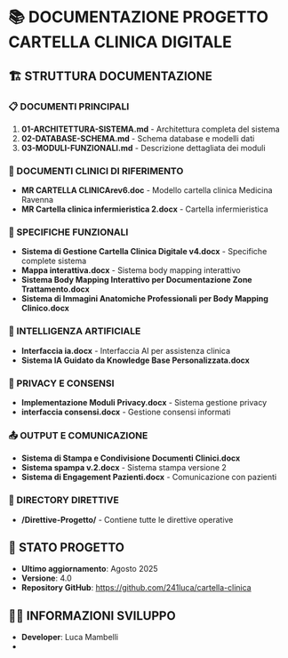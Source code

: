 # 📚 DOCUMENTAZIONE PROGETTO CARTELLA CLINICA DIGITALE

## 🏗️ STRUTTURA DOCUMENTAZIONE

### 📋 DOCUMENTI PRINCIPALI
1. **01-ARCHITETTURA-SISTEMA.md** - Architettura completa del sistema
2. **02-DATABASE-SCHEMA.md** - Schema database e modelli dati
3. **03-MODULI-FUNZIONALI.md** - Descrizione dettagliata dei moduli

### 📁 DOCUMENTI CLINICI DI RIFERIMENTO
- **MR CARTELLA CLINICArev6.doc** - Modello cartella clinica Medicina Ravenna
- **MR Cartella clinica infermieristica 2.docx** - Cartella infermieristica

### 🔧 SPECIFICHE FUNZIONALI
- **Sistema di Gestione Cartella Clinica Digitale v4.docx** - Specifiche complete sistema
- **Mappa interattiva.docx** - Sistema body mapping interattivo
- **Sistema Body Mapping Interattivo per Documentazione Zone Trattamento.docx**
- **Sistema di Immagini Anatomiche Professionali per Body Mapping Clinico.docx**

### 🤖 INTELLIGENZA ARTIFICIALE
- **Interfaccia ia.docx** - Interfaccia AI per assistenza clinica
- **Sistema IA Guidato da Knowledge Base Personalizzata.docx**

### 👤 PRIVACY E CONSENSI
- **Implementazione Moduli Privacy.docx** - Sistema gestione privacy
- **interfaccia consensi.docx** - Gestione consensi informati

### 📤 OUTPUT E COMUNICAZIONE
- **Sistema di Stampa e Condivisione Documenti Clinici.docx**
- **Sistema spampa v.2.docx** - Sistema stampa versione 2
- **Sistema di Engagement Pazienti.docx** - Comunicazione con pazienti

### 📂 DIRECTORY DIRETTIVE
- **/Direttive-Progetto/** - Contiene tutte le direttive operative

## 🔄 STATO PROGETTO
- **Ultimo aggiornamento**: Agosto 2025
- **Versione**: 4.0
- **Repository GitHub**: https://github.com/241luca/cartella-clinica

## 👨‍💻 INFORMAZIONI SVILUPPO
- **Developer**: Luca Mambelli
-